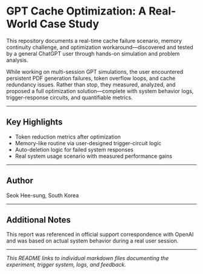 # GPT Cache Optimization: A Real-World Case Study

This repository documents a real-time cache failure scenario, memory continuity challenge, and optimization workaround—discovered and tested by a general ChatGPT user through hands-on simulation and problem analysis.

While working on multi-session GPT simulations, the user encountered persistent PDF generation failures, token overflow loops, and cache redundancy issues. Rather than stop, they measured, analyzed, and proposed a full optimization solution—complete with system behavior logs, trigger-response circuits, and quantifiable metrics.

---

## Key Highlights

- Token reduction metrics after optimization
- Memory-like routine via user-designed trigger-circuit logic
- Auto-deletion logic for failed system responses
- Real system usage scenario with measured performance gains

---

## Author

Seok Hee-sung, South Korea  

---

## Additional Notes

This report was referenced in official support correspondence with OpenAI and was based on actual system behavior during a real user session.

---

_This README links to individual markdown files documenting the experiment, trigger system, logs, and feedback._
